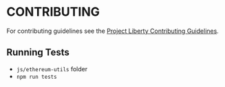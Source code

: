 # CONTRIBUTING

For contributing guidelines see the [Project Liberty Contributing Guidelines](https://github.com/LibertyDSNP/meta/blob/main/CONTRIBUTING.md).

## Running Tests
- `js/ethereum-utils` folder
- `npm run tests`

